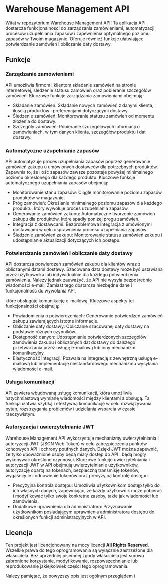 # Warehouse Management API

Witaj w repozytorium Warehouse Management API! Ta aplikacja API dostarcza funkcjonalności do zarządzania zamówieniami, automatyzacji procesów uzupełniania zapasów i zapewnienia optymalnego poziomu zapasów w Twoim magazynie. Oferuje również funkcje ułatwiające potwierdzanie zamówień i obliczanie daty dostawy.

## Funkcje

### Zarządzanie zamówieniami

API umożliwia firmom i klientom składanie zamówień na stronie internetowej, śledzenie statusu zamówień oraz pobieranie szczegółów zamówień. Kluczowe funkcje zarządzania zamówieniami obejmują:

- Składanie zamówień: Składanie nowych zamówień z danymi klienta, ilością produktów i preferencjami dotyczącymi dostawy.
- Śledzenie zamówień: Monitorowanie statusu zamówień od momentu złożenia do dostawy.
- Szczegóły zamówień: Pobieranie szczegółowych informacji o zamówieniach, w tym danych klienta, szczegółów produktu i dat dostawy.

### Automatyczne uzupełnianie zapasów

API automatyzuje proces uzupełniania zapasów poprzez generowanie zamówień zakupu u umówionych dostawców dla potrzebnych produktów. Zapewnia to, że ilość zapasów zawsze pozostaje powyżej minimalnego poziomu określonego dla każdego produktu. Kluczowe funkcje automatycznego uzupełniania zapasów obejmują:

- Monitorowanie stanu zapasów: Ciągłe monitorowanie poziomu zapasów produktów w magazynie.
- Próg zamówień: Określanie minimalnego poziomu zapasów dla każdego produktu, który wywołuje proces uzupełniania zapasów.
- Generowanie zamówień zakupu: Automatyczne tworzenie zamówień zakupu dla produktów, które spadły poniżej progu zamówień.
- Integracja z dostawcami: Bezproblemowa integracja z umówionymi dostawcami w celu usprawnienia procesu uzupełniania zapasów.
- Śledzenie zamówień zakupu: Monitorowanie statusu zamówień zakupu i udostępnianie aktualizacji dotyczących ich postępu.

### Potwierdzanie zamówień i obliczanie daty dostawy

API dostarcza potwierdzeń zamówień zakupu dla klientów wraz z obliczanymi datami dostawy. Szacowana data dostawy może być ustawiana przez użytkownika lub indywidualnie dla każdego potwierdzenia zamówienia. Należy jednak zauważyć, że API nie wysyła bezpośrednio wiadomości e-mail. Zamiast tego dostarcza niezbędne dane i funkcjonalność do wywołania API,

które obsługuje komunikację e-mailową. Kluczowe aspekty tej funkcjonalności obejmują:

- Powiadomienia o potwierdzeniach: Generowanie potwierdzeń zamówień zakupu zawierających istotne informacje.
- Obliczanie daty dostawy: Obliczanie szacowanej daty dostawy na podstawie różnych czynników.
- Dostępność danych: Udostępnianie potwierdzonych szczegółów zamówienia zakupu i obliczonych dat dostawy do dalszego przetwarzania przez usługę e-mailową lub inny mechanizm komunikacyjny.
- Elastyczność integracji: Pozwala na integrację z zewnętrzną usługą e-mailową lub implementację niestandardowego mechanizmu wysyłania wiadomości e-mail.

### Usługa komunikacji

API zawiera wbudowaną usługę komunikacji, która umożliwia natychmiastową wymianę wiadomości między klientami a obsługą. Ta funkcja ułatwia szybką i efektywną komunikację w celu rozwiązywania pytań, rozstrzygania problemów i udzielania wsparcia w czasie rzeczywistym.

### Autoryzacja i uwierzytelnianie JWT

Warehouse Management API wykorzystuje mechanizmy uwierzytelniania i autoryzacji JWT (JSON Web Token) w celu zabezpieczenia punktów końcowych API i ochrony poufnych danych. Dzięki JWT można zapewnić, że tylko upoważnione osoby będą miały dostęp do API i będą mogły wykonywać określone czynności. Kluczowe funkcje uwierzytelniania i autoryzacji JWT w API obejmują uwierzytelnianie użytkowników, autoryzację opartą na tokenach, bezpieczną transmisję tokenów, wygaśnięcie i odnowienie tokenów oraz precyzyjną kontrolę dostępu.

- Precyzyjna kontrola dostępu: Umożliwia użytkownikom dostęp tylko do ich własnych danych, zapewniając, że każdy użytkownik może pobierać i modyfikować tylko swoje konkretne zasoby, takie jak wiadomości lub zamówienia.
- Dodatkowe uprawnienia dla administratora: Przyznawanie użytkownikom posiadającym uprawnienia administratora dostępu do określonych funkcji administracyjnych w API.

## Licencja

Ten projekt jest licencjonowany na mocy licencji **All Rights Reserved**. Wszelkie prawa do tego oprogramowania są wyłącznie zastrzeżone dla właściciela. Bez uprzedniej pisemnej zgody właściciela jest surowo zabronione korzystanie, modyfikowanie, rozpowszechnianie lub reprodukowanie jakiejkolwiek części tego oprogramowania.

Należy pamiętać, że powyższy opis jest ogólnym przeglądem i